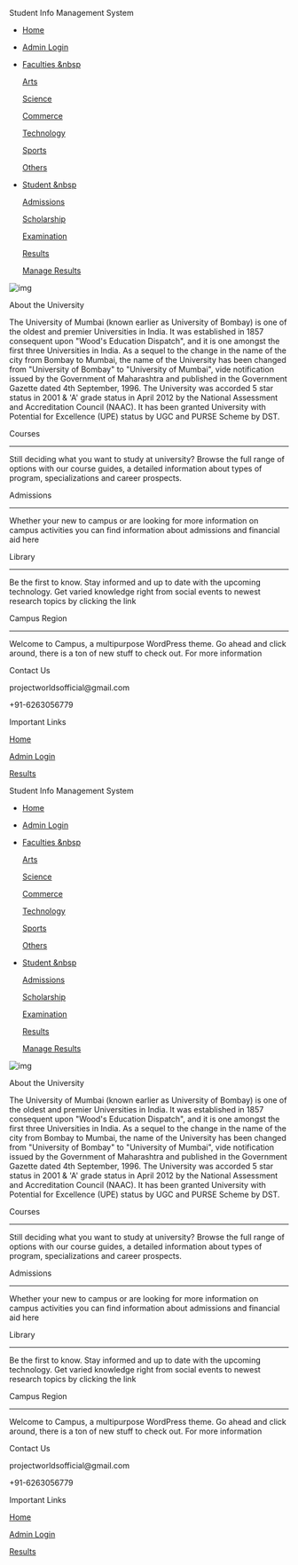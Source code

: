 <!DOCTYPE html>

<html lang="en">

<head>

<meta charset="UTF-8">

<meta name="viewport" content="width=device-width, initial-scale=1.0">

<link href="https://fonts.googleapis.com/css?family=Roboto" rel="stylesheet">

<link rel="stylesheet" href="./css/homepage.css">

<link rel="stylesheet" href="./css/font-awesome-4.7.0/css/font-awesome.css">

<title>Homepage</title>

</head>

<body>

<div class="container">

<div class="title">

<span class="heading">Student Info Management System</span>

</div>

<div class="nav">

<ul>

<li>

<a href="homepage.html">Home</a>

</li>

<li>

<a href="login.php">Admin Login</a>

</li>

<li class="dropdown" onclick="toggleDisplay('1')">

<a href="#" class="dropbtn">Faculties &nbsp

<span class="fa fa-angle-down"></span>

</a>

<div class="dropdown-content" id="1">

<a href="">Arts</a>

<a href="">Science</a>

<a href="">Commerce</a>

<a href="">Technology</a>

<a href="">Sports</a>

<a href="">Others</a>

</div>

</li>

<li class="dropdown" onclick="toggleDisplay('2')">

<a href="#" class="dropbtn">Student &nbsp

<span class="fa fa-angle-down"></span>

</a>

<div class="dropdown-content" id="2">

<a href="">Admissions</a>

<a href="">Scholarship</a>

<a href="">Examination</a>

<a href="./login.php">Results</a>

<a href="">Manage Results</a>

</div>

</li>

</ul>

</div>

<div class="slider">

<img src="images/home3.jpg" class="slider-image" alt="img">

</div>

<div class="main">

<span>About the University</span>

<p>The University of Mumbai (known earlier as University of Bombay) is one of the oldest and premier Universities in India. It was established in 1857 consequent upon "Wood's Education Dispatch", and it is one amongst the first three Universities in India. As a sequel to the change in the name of the city from Bombay to Mumbai, the name of the University has been changed from "University of Bombay" to "University of Mumbai", vide notification issued by the Government of Maharashtra and published in the Government Gazette dated 4th September, 1996. The University was accorded 5 star status in 2001 & 'A' grade status in April 2012 by the National Assessment and Accreditation Council (NAAC). It has been granted University with Potential for Excellence (UPE) status by UGC and PURSE Scheme by DST.</p>

<div class="info">

<div>

<span>Courses</span> <hr>

<p>Still deciding what you want to study at university? Browse the full range of options with our course guides, a detailed information about types of program, specializations and career prospects.</p>

</div>

<div>

<span>Admissions</span> <hr>

<p>Whether your new to campus or are looking for more information on campus activities you can find information about admissions and financial aid here</p>

</div>

<div>

<span>Library</span> <hr>

<p>Be the first to know. Stay informed and up to date with the upcoming technology. Get varied knowledge right from social events to newest research topics by clicking the link</p>

</div>

<div>

<span>Campus Region</span> <hr>

<p>Welcome to Campus, a multipurpose WordPress theme. Go ahead and click around, there is a ton of new stuff to check out. For more information</p>

</div>

</div>

</div>

<div class="footer">

<div class="footer--contact">

<span>Contact Us</span>

<p>projectworldsofficial@gmail.com</p>

<p>+91-6263056779</p>

</div>

<div class="footer--info">

<span>Important Links</span>

<a href="homepage.html">Home</a>

<a href="login.php">Admin Login</a>

<a href="login.php">Results</a>

</div>

</div>

</div>

</body>

</html>

<!DOCTYPE html>

<html lang="en">

<head>

<meta charset="UTF-8">

<meta name="viewport" content="width=device-width, initial-scale=1.0">

<link href="https://fonts.googleapis.com/css?family=Roboto" rel="stylesheet">

<link rel="stylesheet" href="./css/homepage.css">

<link rel="stylesheet" href="./css/font-awesome-4.7.0/css/font-awesome.css">

<title>Homepage</title>

</head>

<body>

<div class="container">

<div class="title">

<span class="heading">Student Info Management System</span>

</div>

<div class="nav">

<ul>

<li>

<a href="homepage.html">Home</a>

</li>

<li>

<a href="login.php">Admin Login</a>

</li>

<li class="dropdown" onclick="toggleDisplay('1')">

<a href="#" class="dropbtn">Faculties &nbsp

<span class="fa fa-angle-down"></span>

</a>

<div class="dropdown-content" id="1">

<a href="">Arts</a>

<a href="">Science</a>

<a href="">Commerce</a>

<a href="">Technology</a>

<a href="">Sports</a>

<a href="">Others</a>

</div>

</li>

<li class="dropdown" onclick="toggleDisplay('2')">

<a href="#" class="dropbtn">Student &nbsp

<span class="fa fa-angle-down"></span>

</a>

<div class="dropdown-content" id="2">

<a href="">Admissions</a>

<a href="">Scholarship</a>

<a href="">Examination</a>

<a href="./login.php">Results</a>

<a href="">Manage Results</a>

</div>

</li>

</ul>

</div>

<div class="slider">

<img src="images/home3.jpg" class="slider-image" alt="img">

</div>

<div class="main">

<span>About the University</span>

<p>The University of Mumbai (known earlier as University of Bombay) is one of the oldest and premier Universities in India. It was established in 1857 consequent upon "Wood's Education Dispatch", and it is one amongst the first three Universities in India. As a sequel to the change in the name of the city from Bombay to Mumbai, the name of the University has been changed from "University of Bombay" to "University of Mumbai", vide notification issued by the Government of Maharashtra and published in the Government Gazette dated 4th September, 1996. The University was accorded 5 star status in 2001 & 'A' grade status in April 2012 by the National Assessment and Accreditation Council (NAAC). It has been granted University with Potential for Excellence (UPE) status by UGC and PURSE Scheme by DST.</p>

<div class="info">

<div>

<span>Courses</span> <hr>

<p>Still deciding what you want to study at university? Browse the full range of options with our course guides, a detailed information about types of program, specializations and career prospects.</p>

</div>

<div>

<span>Admissions</span> <hr>

<p>Whether your new to campus or are looking for more information on campus activities you can find information about admissions and financial aid here</p>

</div>

<div>

<span>Library</span> <hr>

<p>Be the first to know. Stay informed and up to date with the upcoming technology. Get varied knowledge right from social events to newest research topics by clicking the link</p>

</div>

<div>

<span>Campus Region</span> <hr>

<p>Welcome to Campus, a multipurpose WordPress theme. Go ahead and click around, there is a ton of new stuff to check out. For more information</p>

</div>

</div>

</div>

<div class="footer">

<div class="footer--contact">

<span>Contact Us</span>

<p>projectworldsofficial@gmail.com</p>

<p>+91-6263056779</p>

</div>

<div class="footer--info">

<span>Important Links</span>

<a href="homepage.html">Home</a>

<a href="login.php">Admin Login</a>

<a href="login.php">Results</a>

</div>

</div>

</div>

</body>

</html>
